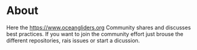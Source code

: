 # About

Here the https://www.oceangliders.org Community shares and discusses best practices. 
If you want to join the community effort just brouse the different repositories, rais issues or start a dicussion. 
